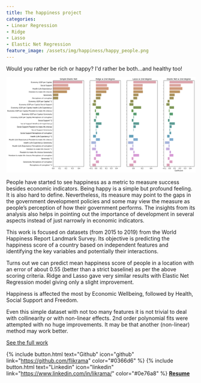 ```yaml
---
title: The happiness project
categories:
- Linear Regression
- Ridge 
- Lasso
- Elastic Net Regression
feature_image: /assets/img/happiness/happy_people.png
---
```

Would you rather be rich or happy? I'd rather be both...and healthy too! 

![png](/assets/img/happiness/output_85_1.png)
 
People have started to see happiness as a metric to measure success besides economic indicators.
Being happy is a simple but profound feeling. It is also hard to define. Nevertheless, its measure may point to the gaps in the government development policies and some may view the measure as people’s perception of how their government performs.  The insights from its analysis also helps in pointing out the importance of development in several aspects instead of just narrowly in economic indicators.

This work is focused on datasets (from 2015 to 2019) from the World Happiness Report Landmark Survey. Its objective is predicting the happiness score of a country based on independent features and identifying the key variables and potentially their interactions.

Turns out we can predict mean happiness score of people in a location with an error of about 0.55 (better than a strict baseline) as per the above scoring criteria. Ridge and Lasso gave very similar results with Elastic Net Regression model giving only a slight improvement.

Happiness is affected the most by Economic Wellbeing, followed by Health, Social Support and Freedom. 

Even this simple dataset with not too many features it is not trivial to deal with collinearity or with non-linear effects. 2nd order polynomial fits were attempted with no huge improvements. It may be that another (non-linear) method may work better.

[See the full work](https://nbviewer.jupyter.org/github/flikrama/the_happy/blob/master/the_Happiness.ipynb?flush_cache=true)


{% include button.html text="Github" icon="github" link="https://github.com/flikrama" color="#0366d6" %} {% include button.html text="Linkedin" icon="linkedin" link="https://www.linkedin.com/in/likrama/" color="#0e76a8" %}   [**Resume**](/assets/resume/Fatmir_Likrama.pdf)
